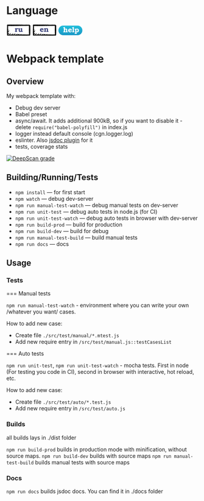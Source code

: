 # Language
[![ru](./maintenance/docs/repo-readme/res/lang-select-ru.png)](./maintenance/docs/repo-readme/ru.md)
[![en](./maintenance/docs/repo-readme/res/lang-select-en.png)](./)
[![en](./maintenance/docs/repo-readme/res/lang-select-help.png)](./maintenance/docs/misc/help-with-translation.md)
# Webpack template

## Overview

My webpack template with:
- Debug dev server
- Babel preset
- async/await. It adds additional 900kB, so if you want to disable it - delete `require("babel-polyfill")` in index.js
- logger instead default console (cgn.logger.log)
- eslinter. Also [jsdoc plugin](https://github.com/gajus/eslint-plugin-jsdoc) for it
- tests, coverage stats

[![DeepScan grade](https://deepscan.io/api/teams/5038/projects/6835/branches/59639/badge/grade.svg)](https://deepscan.io/dashboard#view=project&tid=5038&pid=6835&bid=59639)


## Building/Running/Tests

- `npm install` — for first start
- `npm watch` — debug dev-server
- `npm run manual-test-watch` — debug manual tests on dev-server
- `npm run unit-test` — debug auto tests in node.js (for CI)
- `npm run unit-test-watch` — debug auto tests in browser with dev-server
- `npm run build-prod` — build for production
- `npm run build-dev` — build for debug
- `npm run manual-test-build` — build manual tests
- `npm run docs` — docs

## Usage

### Tests

=== Manual tests

`npm run manual-test-watch` - environment where you can write your own /whatever you want/ cases.

How to add new case:
 - Create file `./src/test/manual/*.mtest.js`
 - Add new require entry in `/src/test/manual.js::testCasesList`

=== Auto tests

`npm run unit-test`, `npm run unit-test-watch` - mocha tests. First in node (For testing you code in CI), second in browser with interactive, hot reload, etc.

How to add new case:
 - Create file `./src/test/auto/*.test.js`
 - Add new require entry in `/src/test/auto.js`

### Builds

 all builds lays in ./dist folder

`npm run build-prod` builds in production mode with minification, without source maps.
`npm run build-dev` builds with source maps
`npm run manual-test-build` builds manual tests with source maps

### Docs

`npm run docs` builds jsdoc docs. You can find it in ./docs folder
